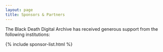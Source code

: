 ```yaml
---
layout: page
title: Sponsors & Partners
---
```

The Black Death Digital Archive has received generous support from the following institutions:


{% include sponsor-list.html %}
